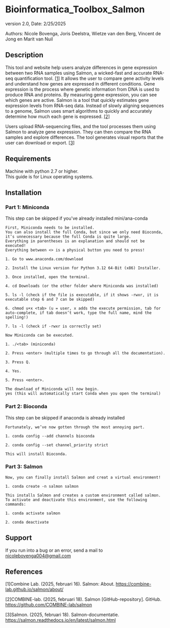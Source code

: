 # Bioinformatica_Toolbox_Salmon
version 2.0, Date: 2/25/2025

Authors: Nicole Bovenga, Joris Deelstra, Wietze van den Berg, Vincent de Jong en Marit van Nuil
 
 
## Description
This tool and website help users analyze differences in gene expression between two RNA samples using Salmon, a wicked-fast and accurate RNA-seq quantification tool. [[1]](https://combine-lab.github.io/salmon/about/)
It allows the user to compare gene activity levels and understand how genes are expressed in different conditions.
Gene expression is the process where genetic information from DNA is used to produce RNA and proteins. By measuring gene expression, you can see which genes are active.
Salmon is a tool that quickly estimates gene expression levels from RNA-seq data. Instead of slowly aligning sequences to a genome, 
Salmon uses smart algorithms to quickly and accurately determine how much each gene is expressed. [[2]](https://github.com/COMBINE-lab/salmon)

Users upload RNA-sequencing files, and the tool processes them using Salmon to analyze gene expression.
They can then compare the RNA samples and explore differences. The tool generates visual reports that the user can download or export. [[3]](https://salmon.readthedocs.io/en/latest/salmon.html)

## Requirements
Machine with python 2.7 or higher. <br>
This guide is for Linux operating systems.

## Installation
### Part 1: Miniconda
This step can be skipped if you've already installed mini/ana-conda
```
First, Miniconda needs to be installed.
You can also install the full Conda, but since we only need Bioconda, it’s unnecessary because the full Conda is quite large.
Everything in parentheses is an explanation and should not be executed!
Everything between <> is a physical button you need to press!
 
1. Go to www.anaconda.com/download
 
2. Install the Linux version for Python 3.12 64-Bit (x86) Installer.
 
3. Once installed, open the terminal.
 
4. cd Downloads (or the other folder where Miniconda was installed)
 
5. ls -l (check if the file is executable, if it shows -rwxr, it is executable step 6 and 7 can be skipped)
 
6. chmod u+x <tab> (u = user, x adds the execute permission, tab for auto-complete, if tab doesn’t work, type the full name, mind the spelling!)
 
7. ls -l (check if -rwxr is correctly set)
 
Now Miniconda can be executed.
 
1. ./<tab> (miniconda)
 
2. Press <enter> (multiple times to go through all the documentation).
 
3. Press Q.
 
4. Yes.
 
5. Press <enter>.
 
The download of Miniconda will now begin.
yes (this will automatically start Conda when you open the terminal)
```
### Part 2: Bioconda
This step can be skipped if anaconda is already installed
 
```
Fortunately, we’ve now gotten through the most annoying part.
 
1. conda config --add channels bioconda
 
2. conda config --set channel_priority strict
 
This will install Bioconda.
```
### Part 3: Salmon
 
```
Now, you can finally install Salmon and creat a virtual environment!
 
1. conda create -n salmon salmon
 
This installs Salmon and creates a custom environment called salmon.
To activate and deactivate this environment, use the following commands:
 
1. conda activate salmon
 
2. conda deactivate
```
 
 
## Support
If you run into a bug or an error, send a mail to nicolebovenga004@gmail.com
 
## References
 
[1]Combine Lab. (2025, februari 16). Salmon: About. https://combine-lab.github.io/salmon/about/  
 
[2]COMBINE-lab. (2025, februari 18). Salmon [GitHub-repository]. GitHub. https://github.com/COMBINE-lab/salmon 
 
[3]Salmon. (2025, februari 18). Salmon-documentatie. https://salmon.readthedocs.io/en/latest/salmon.html 
 
